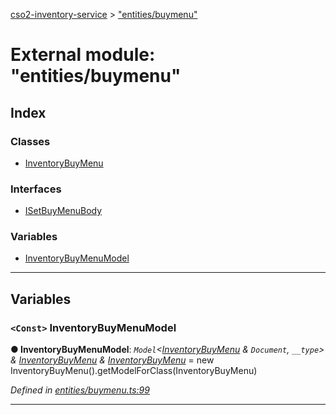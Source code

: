 [cso2-inventory-service](../README.md) > ["entities/buymenu"](../modules/_entities_buymenu_.md)

# External module: "entities/buymenu"

## Index

### Classes

* [InventoryBuyMenu](../classes/_entities_buymenu_.inventorybuymenu.md)

### Interfaces

* [ISetBuyMenuBody](../interfaces/_entities_buymenu_.isetbuymenubody.md)

### Variables

* [InventoryBuyMenuModel](_entities_buymenu_.md#inventorybuymenumodel)

---

## Variables

<a id="inventorybuymenumodel"></a>

### `<Const>` InventoryBuyMenuModel

**● InventoryBuyMenuModel**: *`Model`<[InventoryBuyMenu](../classes/_entities_buymenu_.inventorybuymenu.md) & `Document`, `__type`> & [InventoryBuyMenu](../classes/_entities_buymenu_.inventorybuymenu.md) & [InventoryBuyMenu](../classes/_entities_buymenu_.inventorybuymenu.md)* =  new InventoryBuyMenu().getModelForClass(InventoryBuyMenu)

*Defined in [entities/buymenu.ts:99](https://github.com/Ochii/cso2-inventory-service/blob/a4be48c/src/entities/buymenu.ts#L99)*

___

